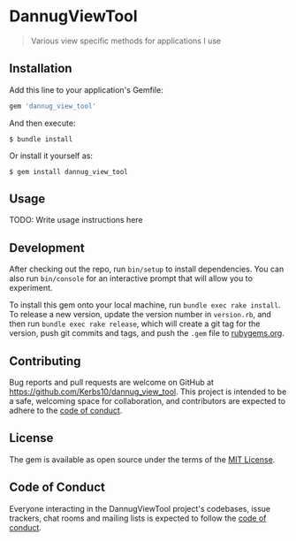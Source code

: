 # DannugViewTool

> Various view specific methods for applications I use

## Installation

Add this line to your application's Gemfile:

```ruby
gem 'dannug_view_tool'
```

And then execute:

    $ bundle install

Or install it yourself as:

    $ gem install dannug_view_tool

## Usage

TODO: Write usage instructions here

## Development

After checking out the repo, run `bin/setup` to install dependencies. You can also run `bin/console` for an interactive prompt that will allow you to experiment.

To install this gem onto your local machine, run `bundle exec rake install`. To release a new version, update the version number in `version.rb`, and then run `bundle exec rake release`, which will create a git tag for the version, push git commits and tags, and push the `.gem` file to [rubygems.org](https://rubygems.org).

## Contributing

Bug reports and pull requests are welcome on GitHub at https://github.com/Kerbs10/dannug_view_tool. This project is intended to be a safe, welcoming space for collaboration, and contributors are expected to adhere to the [code of conduct](https://github.com/Kerbs10/dannug_view_tool/blob/master/CODE_OF_CONDUCT.md).


## License

The gem is available as open source under the terms of the [MIT License](https://opensource.org/licenses/MIT).

## Code of Conduct

Everyone interacting in the DannugViewTool project's codebases, issue trackers, chat rooms and mailing lists is expected to follow the [code of conduct](https://github.com/Kerbs10/dannug_view_tool/blob/master/CODE_OF_CONDUCT.md).
